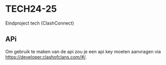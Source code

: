 # TECH24-25
 Eindproject tech (ClashConnect)

## APi
Om gebruik te maken van de api zou je een api key moeten aanvragen via https://developer.clashofclans.com/#/.
